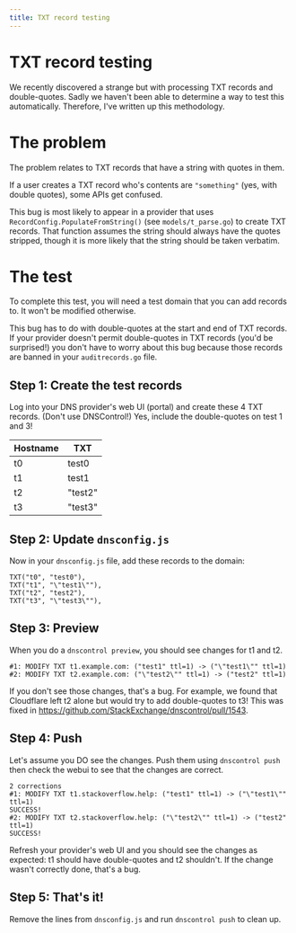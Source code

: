 ```yaml
---
title: TXT record testing
---
```

# TXT record testing

We recently discovered a strange but with processing TXT records and
double-quotes.  Sadly we haven't been able to determine a way to test this
automatically.  Therefore, I've written up this methodology.

# The problem

The problem relates to TXT records that have a string with quotes in them.

If a user creates a TXT record who's contents are `"something"` (yes, with
double quotes), some APIs get confused.

This bug is most likely to appear in a provider that uses
`RecordConfig.PopulateFromString()` (see `models/t_parse.go`) to create TXT
records. That function assumes the string should always have the quotes
stripped, though it is more likely that the string should be taken verbatim.

# The test

To complete this test, you will need a test domain that you can add records to.
It won't be modified otherwise.

This bug has to do with double-quotes at the start and end of TXT records. If
your provider doesn't permit double-quotes in TXT records (you'd be surprised!)
you don't have to worry about this bug because those records are banned
in your `auditrecords.go` file.

## Step 1: Create the test records

Log into your DNS provider's web UI (portal) and create these 4 TXT records.  (Don't use DNSControl!) Yes, include the double-quotes on test 1 and 3!

| Hostname      | TXT       |
|---------------|-----------|
| t0            | test0     |
| t1            | test1     |
| t2            | "test2"   |
| t3            | "test3"   |


## Step 2: Update `dnsconfig.js`

Now in your `dnsconfig.js` file, add these records to the domain:

    TXT("t0", "test0"),
    TXT("t1", "\"test1\""),
    TXT("t2", "test2"),
    TXT("t3", "\"test3\""),

## Step 3: Preview

When you do a `dnscontrol preview`, you should see changes for t1 and t2.

```text
#1: MODIFY TXT t1.example.com: ("test1" ttl=1) -> ("\"test1\"" ttl=1)
#2: MODIFY TXT t2.example.com: ("\"test2\"" ttl=1) -> ("test2" ttl=1)
```

If you don't see those changes, that's a bug.  For example, we found that
Cloudflare left t2 alone but would try to add double-quotes to t3!  This was
fixed in https://github.com/StackExchange/dnscontrol/pull/1543.

## Step 4: Push

Let's assume you DO see the changes.  Push them using `dnscontrol push`
then check the webui to see that the changes are correct.

```text
2 corrections
#1: MODIFY TXT t1.stackoverflow.help: ("test1" ttl=1) -> ("\"test1\"" ttl=1)
SUCCESS!
#2: MODIFY TXT t2.stackoverflow.help: ("\"test2\"" ttl=1) -> ("test2" ttl=1)
SUCCESS!
```

Refresh your provider's web UI and you should see the changes as expected: t1
should have double-quotes and t2 shouldn't.  If the change wasn't correctly
done, that's a bug.

## Step 5: That's it!

Remove the lines from `dnsconfig.js` and run `dnscontrol push` to clean up.
